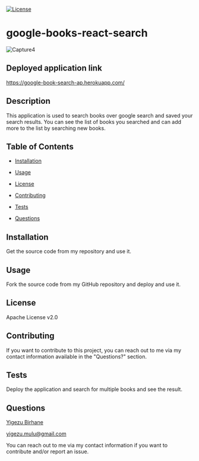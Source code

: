 [![License](https://img.shields.io/badge/License-Apache%202.0-blue.svg)](#license)


  # google-books-react-search

  ![Capture4](https://user-images.githubusercontent.com/42190239/104536817-cae86900-55e6-11eb-96b3-0cb13223fbb2.PNG)
  
  ## Deployed application link
  
  https://google-book-search-ap.herokuapp.com/

  ## Description

  
  This application is used to search books over google search and saved your search results. You can see the list of books you searched and can add more to the list by searching new books.


  ## Table of Contents

  
  
  * [Installation](#installation)

  
  * [Usage](#usage)

  
  * [License](#license)

  
  * [Contributing](#contributing)

  
  * [Tests](#tests)

  
  * [Questions](#questions)

  


  ## Installation

  
  Get the source code from my repository and use it.


  ## Usage

  
  Fork the source code from my GitHub repository and deploy and use it.


  ## License

  
  Apache License v2.0


  ## Contributing

  
  If you want to contribute to this project, you can reach out to me via my contact information available in the "Questions?" section.


  ## Tests

  
  Deploy the application and search for multiple books and see the result.

      
  ## Questions

  
  [Yigezu Birhane](https://yigezu1.github.io/Yigezu1/)

  yigezu.mulu@gmail.com

  You can reach out to me via my contact information if you want to contribute and/or report an issue.
  
